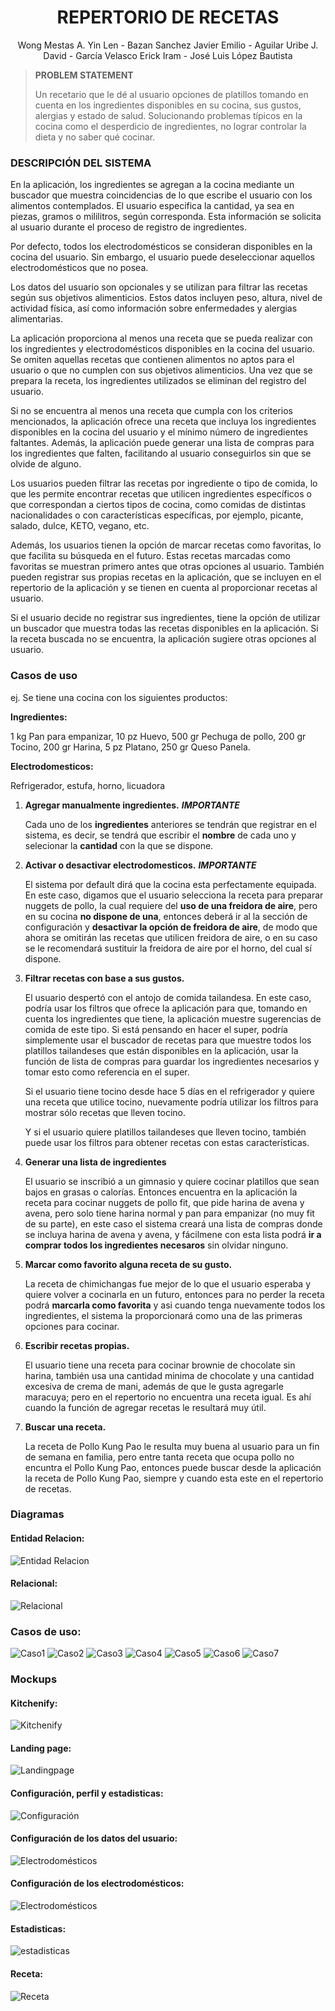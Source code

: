 <div align="center">
	
# **REPERTORIO DE RECETAS**
  
Wong Mestas A. Yin Len -  Bazan Sanchez Javier Emilio - Aguilar Uribe J. David  - García Velasco Erick Iram - José Luis López Bautista 

</div>
  
> <b>PROBLEM STATEMENT</b>
	<div>
	Un recetario que le dé al usuario opciones de platillos tomando en cuenta en los ingredientes disponibles en su cocina, sus gustos, alergias y estado de salud. Solucionando problemas típicos en la cocina como el desperdicio de ingredientes, no lograr controlar la dieta y no saber qué cocinar. 
	<div>
	
 <div>
	
 ### DESCRIPCIÓN DEL SISTEMA
	
<div>	

		    
En la aplicación, los ingredientes se agregan a la cocina mediante un buscador que muestra coincidencias de lo que escribe el usuario con los alimentos contemplados. El usuario especifica la cantidad, ya sea en piezas, gramos o mililitros, según corresponda. Esta información se solicita al usuario durante el proceso de registro de ingredientes.

Por defecto, todos los electrodomésticos se consideran disponibles en la cocina del usuario. Sin embargo, el usuario puede deseleccionar aquellos electrodomésticos que no posea.

Los datos del usuario son opcionales y se utilizan para filtrar las recetas según sus objetivos alimenticios. Estos datos incluyen peso, altura, nivel de actividad física, así como información sobre enfermedades y alergias alimentarias.

La aplicación proporciona al menos una receta que se pueda realizar con los ingredientes y electrodomésticos disponibles en la cocina del usuario. Se omiten aquellas recetas que contienen alimentos no aptos para el usuario o que no cumplen con sus objetivos alimenticios. Una vez que se prepara la receta, los ingredientes utilizados se eliminan del registro del usuario.

Si no se encuentra al menos una receta que cumpla con los criterios mencionados, la aplicación ofrece una receta que incluya los ingredientes disponibles en la cocina del usuario y el mínimo número de ingredientes faltantes. Además, la aplicación puede generar una lista de compras para los ingredientes que falten, facilitando al usuario conseguirlos sin que se olvide de alguno.

Los usuarios pueden filtrar las recetas por ingrediente o tipo de comida, lo que les permite encontrar recetas que utilicen ingredientes específicos o que correspondan a ciertos tipos de cocina, como comidas de distintas nacionalidades o con características específicas, por ejemplo, picante, salado, dulce, KETO, vegano, etc.

Además, los usuarios tienen la opción de marcar recetas como favoritas, lo que facilita su búsqueda en el futuro. Estas recetas marcadas como favoritas se muestran primero antes que otras opciones al usuario. También pueden registrar sus propias recetas en la aplicación, que se incluyen en el repertorio de la aplicación y se tienen en cuenta al proporcionar recetas al usuario.

Si el usuario decide no registrar sus ingredientes, tiene la opción de utilizar un buscador que muestra todas las recetas disponibles en la aplicación. Si la receta buscada no se encuentra, la aplicación sugiere otras opciones al usuario.

</div>
</div>


<div>
		
### Casos de uso

ej. Se tiene una cocina con los siguientes productos:

<div style="margin: 0 auto;">
	
<b>Ingredientes:</b>  

1 kg Pan para empanizar, 10 pz Huevo, 500 gr Pechuga de pollo, 200 gr Tocino, 200 gr Harina,  5 pz Platano, 250 gr Queso Panela.  

**Electrodomesticos:** 

Refrigerador, estufa, horno, licuadora 

</div>

1. **Agregar manualmente ingredientes.** ***IMPORTANTE***

	Cada uno de los **ingredientes** anteriores se tendrán que registrar  en el sistema, es decir, se tendrá que escribir el **nombre** de cada uno y selecionar la **cantidad** con la que se dispone.

2. **Activar o desactivar electrodomesticos.** ***IMPORTANTE***

   	El sistema por default dirá que la cocina esta perfectamente equipada. En este caso, digamos que el usuario selecciona la receta para preparar nuggets de pollo, la cual requiere del **uso de una freidora de aire**, pero en su cocina **no dispone de una**, entonces deberá ir al la sección de configuración y **desactivar la opción de freidora de aire**, de modo que ahora se omitirán las recetas que utilicen freidora de aire, o en su caso se le recomendará sustituir la freidora de aire por el horno, del cual sí dispone.
    
3. **Filtrar recetas con base a sus gustos.**

	El usuario despertó con el antojo de comida tailandesa. En este caso, podría usar los filtros que ofrece la aplicación para que, tomando en cuenta los ingredientes que tiene, la aplicación muestre sugerencias de comida de este tipo. Si está pensando en hacer el super, podría simplemente usar el buscador de recetas para que muestre todos los platillos tailandeses que están disponibles en la aplicación, usar la función de lista de compras para guardar los ingredientes necesarios y tomar esto como referencia en el super. 

	Si el usuario tiene tocino desde hace 5 días en el refrigerador y quiere una receta que utilice tocino, nuevamente podría utilizar los filtros para mostrar sólo recetas que lleven tocino. 

	Y si el usuario quiere platillos tailandeses que lleven tocino, también puede usar los filtros para obtener recetas con estas características.

   
4. **Generar una lista de ingredientes**

 	El usuario se inscribió a un gimnasio y quiere cocinar platillos que sean bajos en grasas o calorías. Entonces encuentra en la aplicación la receta para cocinar nuggets de pollo fit,  que pide harina de avena y avena, pero solo tiene harina normal y pan para empanizar (no muy fit de su parte), en este caso el sistema creará una lista de compras donde se incluya harina de avena y avena, y fácilmene con esta lista podrá **ir a comprar todos los ingredientes necesaros** sin olvidar ninguno.
   
5. **Marcar como favorito alguna receta de su gusto.**

   	La receta de chimichangas fue mejor de lo que el usuario esperaba y quiere volver a cocinarla en un futuro, entonces para no perder la receta podrá **marcarla como favorita** y asi cuando tenga nuevamente todos los ingredientes, el sistema la proporcionará como una de las primeras opciones para cocinar.
    
6. **Escribir recetas propias.**

 	El usuario tiene una receta para cocinar brownie de chocolate sin harina, también usa una cantidad minima de chocolate y una cantidad excesiva de crema de mani, además de que le gusta agregarle maracuya; pero en el repertorio no encuentra una receta igual. Es ahí cuando la función de agregar recetas le resultará muy útil.
 	

8. **Buscar una receta.**

 	La receta de Pollo Kung Pao le resulta muy buena al usuario para un fin de semana en familia, pero entre tanta receta que ocupa pollo no encuntra el Pollo Kung Pao, entonces puede buscar desde la aplicación la receta de Pollo Kung Pao, siempre y cuando esta este en el repertorio de recetas.


</div>

### Diagramas


#### Entidad Relacion: 
![Entidad Relacion](/Diagramas/ModeloE_R.png)

#### Relacional:
![Relacional](/Diagramas/Relacional.png)

### Casos de uso:

![Caso1](Diagramas/Casos%20de%20Uso/Casos%20de%20Uso1.drawio.png)
![Caso2](Diagramas/Casos%20de%20Uso/Casos%20de%20Uso2.drawio.png)
![Caso3](Diagramas/Casos%20de%20Uso/Casos%20de%20Uso3.drawio.png)
![Caso4](Diagramas/Casos%20de%20Uso/Casos%20de%20Uso4.drawio.png)
![Caso5](Diagramas/Casos%20de%20Uso/Casos%20de%20Uso5.drawio.png)
![Caso6](Diagramas/Casos%20de%20Uso/Casos%20de%20Uso6.drawio.png)
![Caso7](Diagramas/Casos%20de%20Uso/Casos%20de%20Uso7.drawio.png)


</div>  

### Mockups

#### Kitchenify:
![Kitchenify](/Mockup/Kitchenify.png)

#### Landing page: 
![Landingpage](/Mockup/LandingPage.png)

#### Configuración, perfil y estadisticas:
![Configuración](/Mockup/Perfil.png)

#### Configuración de los datos del usuario:
![Electrodomésticos](/Mockup/Configuracion.png)

#### Configuración de los electrodomésticos:
![Electrodomésticos](/Mockup/Utensilios.png)

#### Estadisticas:
![estadisticas](/Mockup/Estadisticas.png)

#### Receta:
![Receta](/Mockup/Recetas.png)


  
